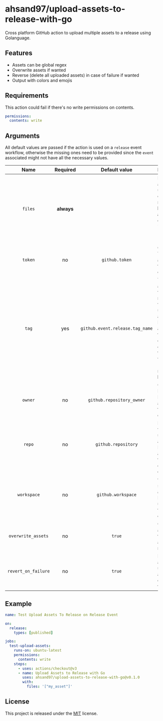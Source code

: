 # ahsand97/upload-assets-to-release-with-go
Cross platform GitHub action to upload multiple assets to a release using Golanguage.

## Features
- Assets can be global regex
- Overwrite assets if wanted
- Reverse (delete all uploaded assets) in case of failure if wanted
- Output with colors and emojis

## Requirements
This action could fail if there's no write permissions on contents.

```yml
permissions:
  contents: write
```

## Arguments
All default values are passed if the action is used on a `release` event workflow, otherwise the missing ones need to be provided since the `event` associated might not have all the necessary values.

|Name|Required|Default value|Description|
|:---:|:---:|:---:|:---|
|`files`|**always**||Paths of the assets to be uploaded, it can be glob regex. **It must be a string array**. For example: `files: '["my_asset", "*.py", "dist/*"]'`|
|`token`|no|`github.token`|GitHub Acess Token. Picked automatically from `github` context.|
|`tag`|yes|`github.event.release.tag_name`|Tag associated with the release where to upload the assets. Picked automatically from `github` context if the `event` that triggered the workflow is `release`, if not, **it must be provided**.|
|`owner`|no|`github.repository_owner`|Owner of Respository. Picked automatically from `github` context.|
|`repo`|no|`github.repository`|Repository where to upload assets. Picked automatically from `github` context.|
|`workspace`|no|`github.workspace`|Workspace where to search the assets. Picked utomatically from `github` context.|
|`overwrite_assets`|no|`true`|Overwrite assets if they're already in the release.|
|`revert_on_failure`|no|`true`|Revert (delete all already uploaded assets) in case of failure.|

## Example
```yml
name: Test Upload Assets To Release on Release Event

on:
  release:
    types: [published]

jobs:
  test-upload-assets:
    runs-on: ubuntu-latest
    permissions:
      contents: write
    steps:
      - uses: actions/checkout@v3
      - name: Upload Assets to Release with Go
        uses: ahsand97/upload-assets-to-release-with-go@v0.1.0
        with:
          files: '["my_asset"]'
```
## License
This project is released under the [MIT](https://github.com/ahsand97/upload-assets-to-release-with-go/blob/main/LICENSE) license.